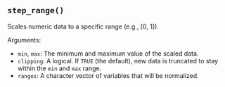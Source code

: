 ## `step_range()`

Scales numeric data to a specific range (e.g., [0, 1]).

Arguments:
* `min`, `max`: The minimum and maximum value of the scaled data.
* `clipping`: A logical. If `TRUE` (the default), new data is truncated to stay within the `min` and `max` range.
* `ranges`: A character vector of variables that will be normalized.
